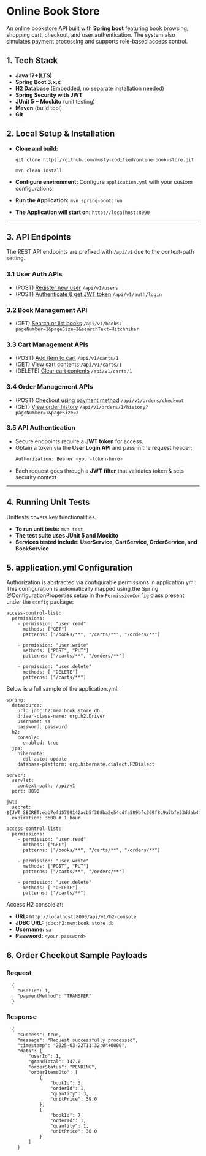 # Online Book Store

An online bookstore API built with **Spring boot** featuring book browsing, shopping cart, checkout, and user
authentication.
The system also simulates payment processing and supports role-based access control.

## 1. Tech Stack ##

- **Java 17+(LTS)**
- **Spring Boot  3.x.x**
- **H2 Database** (Embedded, no separate installation needed)
- **Spring Security with JWT**
- **JUnit 5 + Mockito** (unit testing)
- **Maven** (build tool)
- **Git** 

## 2. Local Setup & Installation ##

- **Clone and build:**

  `git clone https://github.com/musty-codified/online-book-store.git`

  `mvn clean install`

- **Configure environment:**  Configure `application.yml` with your custom configurations

- **Run the Application:** `mvn spring-boot:run`

- **The Application will start on:** `http://localhost:8090`

---

## 3. API Endpoints ##

The REST API endpoints are prefixed with `/api/v1` due to the context-path setting.

### 3.1 User Auth APIs ###

- (POST) [Register new user](http://localhost:8090/api/v1/users) `/api/v1/users`
- (POST) [Authenticate & get JWT token](http://localhost:8090/api/v1/auth/login) `/api/v1/auth/login`

### 3.2 Book Management API ###

- (GET) [Search or list books](http://localhost:8090/api/v1/books)
  `/api/v1/books?pageNumber=1&pageSize=2&searchText=Hitchhiker`

### 3.3 Cart Management APIs ###

- (POST) [Add item to cart](http://localhost:8090/api/v1/carts/{userId}) `/api/v1/carts/1`
- (GET) [View cart contents](http://localhost:8090/api/v1/carts/{userId}) `/api/v1/carts/1`
- (DELETE) [Clear cart contents](http://localhost:8090/api/v1/carts/{userId}) `/api/v1/carts/1`

### 3.4 Order Management APIs ###

- (POST) [Checkout using payment method](http://localhost:8090/api/v1/orders/checkout) `/api/v1/orders/checkout`
- (GET) [View order history](http://localhost:8090/api/v1/orders/{userId}/history)
  `/api/v1/orders/1/history?pageNumber=1&pageSize=2`

### 3.5 API Authentication ###

- Secure endpoints require a **JWT token** for access.
- Obtain a token via the **User Login API** and pass in the request header:
  ```sh
  Authorization: Bearer <your-token-here>
  ```
- Each request goes through a **JWT filter** that validates token & sets security context
---

## 4. Running Unit Tests ##

Unittests covers key functionalities.
- **To run unit tests:** `mvn test`
- **The test suite uses JUnit 5 and Mockito**
- **Services tested include: UserService, CartService, OrderService, and BookService**

## 5. application.yml Configuration ##
Authorization is abstracted via configurable permissions in application.yml:
This configuration is automatically mapped using the Spring @ConfigurationProperties setup in the `PermissionConfig` class present under the `config` package:
```
access-control-list:
  permissions:
    - permission: "user.read"
      methods: ["GET"]
      patterns: ["/books/**", "/carts/**", "/orders/**"]

    - permission: "user.write"
      methods: ["POST", "PUT"]
      patterns: ["/carts/**", "/orders/**"]

    - permission: "user.delete"
      methods: [ "DELETE"]
      patterns: ["/carts/**"]

```
Below is a full sample of the application.yml:
```
spring:
  datasource:
    url: jdbc:h2:mem:book_store_db
    driver-class-name: org.h2.Driver
    username: sa
    password: password
  h2:
    console:
      enabled: true
  jpa:
    hibernate:
      ddl-auto: update
    database-platform: org.hibernate.dialect.H2Dialect
    
server:
  servlet:
    context-path: /api/v1
  port: 8090    

jwt:
  secret: ${JWT_SECRET:eab7efd5799142acb5f308ba2e54cdfa589bfc369f8c9a7bfe53ddab4f5421ce}
  expiration: 3600 # 1 hour

access-control-list:
  permissions:
    - permission: "user.read"
      methods: ["GET"]
      patterns: ["/books/**", "/carts/**", "/orders/**"]

    - permission: "user.write"
      methods: ["POST", "PUT"]
      patterns: ["/carts/**", "/orders/**"]

    - permission: "user.delete"
      methods: [ "DELETE"]
      patterns: ["/carts/**"]

```
Access H2 console at:

- **URL:** `http://localhost:8090/api/v1/h2-console`
- **JDBC URL:** `jdbc:h2:mem:book_store_db`
- **Username:** `sa`
- **Password:** `<your password>`

## 6. Order Checkout Sample Payloads ##

### Request

```
  {
    "userId": 1,
    "paymentMethod": "TRANSFER"
  }
```
### Response

```
  {
    "success": true,
    "message": "Request successfully processed",
    "timestamp": "2025-03-22T11:32:04+0000",
    "data": {
        "userId": 1,
        "grandTotal": 147.0,
        "orderStatus": "PENDING",
        "orderItemsDto": [
            {
                "bookId": 3,
                "orderId": 1,
                "quantity": 3,
                "unitPrice": 39.0
            },
            {
                "bookId": 7,
                "orderId": 1,
                "quantity": 1,
                "unitPrice": 30.0
            }
        ]
    }
```




